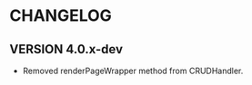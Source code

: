 CHANGELOG
=========

VERSION 4.0.x-dev
-----------------

- Removed renderPageWrapper method from CRUDHandler.

